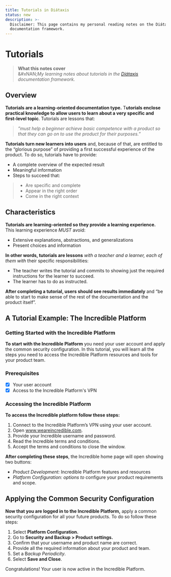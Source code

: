 ```yaml
---
title: Tutorials in Diátaxis
status: new
description: >-
  Disclaimer: This page contains my personal reading notes on the Diátaxis
  documentation framework.
---
```


# Tutorials

> **What this notes cover**\
> &#xNAN;_&#x4D;y learning notes about tutorials in the_ [_Diátaxis_](https://diataxis.fr/) _documentation framework._

## Overview

**Tutorials are a learning-oriented documentation type.** T**utorials enclose practical knowledge to allow users to learn about a very specific and first-level topic**. Tutorials are lessons that:

> _”must help a beginner achieve basic competence with a product so that they can go on to use the product for their purposes.”_

**Tutorials turn new learners into users** and, because of that, are entitled to the “glorious purpose” of providing a first successful experience of the product. To do so, tutorials have to provide:

* A complete overview of the expected result
* Meaningful information
* Steps to succeed that:

> - Are specific and complete
> - Appear in the right order
> - Come in the right context

## Characteristics

**Tutorials are learning-oriented so they provide a learning experience.** This learning experience _MUST_ avoid:&#x20;

* Extensive explanations, abstractions, and generalizations
* Present choices and information

**In other words, tutorials are lessons** _with a teacher and a learner, each of them with_ their specific responsibilities:

* The teacher writes the tutorial and commits to showing just the required instructions for the learner to succeed.&#x20;
* The learner has to do as instructed.

**After completing a tutorial, users should see results immediately** and “be able to start to make sense of the rest of the documentation and the product itself”.

## A Tutorial Example: The Incredible Platform

### Getting Started with the Incredible Platform

**To start with the Incredible Platform** you need your user account and apply the common security configuration. In this tutorial, you will learn all the steps you need to access the Incredible Platform resources and tools for your product team.

### Prerequisites

* [x] Your user account
* [x] Access to the Incredible Platform's VPN

### Accessing the Incredible Platform

**To access the Incredible platform follow these steps:**

1. Connect to the Incredible Platform’s VPN using your user account.
2. Open www.weareincredible.com.
3. Provide your Incredible username and password.
4. Read the Incredible terms and conditions.
5. Accept the terms and conditions to close the window.

**After completing these steps**, the Incredible home page will open showing two buttons:

* _Product Development:_ Incredible Platform features and resources
* _Platform Configuration: options to_ configure your product requirements and scope.

## Applying the Common Security Configuration

**Now that you are logged in to the Incredible Platform,** apply a common security configuration for all your future products. To do so follow these steps:

1. Select **Platform Configuration.**
2. Go to **Security and Backup > Product settings.**
3. Confirm that your username and product name are correct.
4. Provide all the required information about your product and team.
5. Set a &#x42;_&#x61;ckup Periodicity_.
6. Select **Save and Close**.

Congratulations! Your user is now active in the Incredible Platform.

